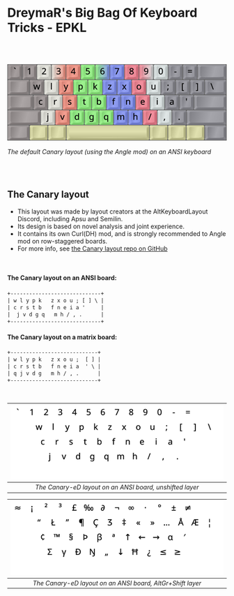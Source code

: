 DreymaR's Big Bag Of Keyboard Tricks - EPKL
===========================================
<br><br>

![Canary Angle-ANSI help image](./Canary_ANS-A_EPKL.png)

_The default Canary layout (using the Angle mod) on an ANSI keyboard_

<br><br>

The Canary layout
------------------
- This layout was made by layout creators at the AltKeyboardLayout Discord, including Apsu and Semilin.
- Its design is based on novel analysis and joint experience.
- It contains its own Curl(DH) mod, and is strongly recommended to Angle mod on row-staggered boards.
- For more info, see [the Canary layout repo on GitHub][CanGit]
<br>

#### The Canary layout on an ANSI board:
```
+-----------------------------+
| w l y p k   z x o u ; [ ] \ |
| c r s t b   f n e i a '     |
|  j v d g q   m h / , .      |
+-----------------------------+
```

#### The Canary layout on a matrix board:
```
+----------------------------+
| w l y p k   z x o u ;  [ ] |
| c r s t b   f n e i a  ' \ |
| q j v d g   m h / , .      |
+----------------------------+
```

<br>

|![EPKL help image for Canary-eD on an ANSI board, unshifted layer](./Can-eD_ANS_Angle/state0.png)|
|   :---:   |
|_The Canary-eD layout on an ANSI board, unshifted layer_|

|![EPKL help image for Canray-eD on an ANSI board, AltGr+Shift layer](./Can-eD_ANS_Angle/state7.png)|
|   :---:   |
|_The Canary-eD layout on an ANSI board, AltGr+Shift layer_|

<br><br>


[CanGit]: https://github.com/Apsu/Canary (The Canary layout on GitHub)
